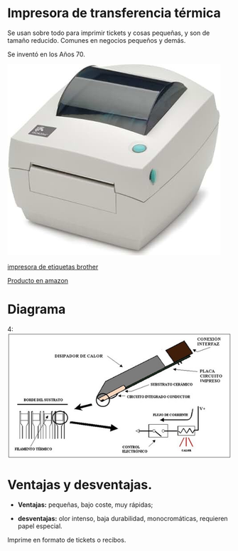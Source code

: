 # Impresora de transferencia térmica

Se usan sobre todo para imprimir tickets y cosas pequeñas, y son de tamaño reducido. Comunes en negocios pequeños y demás.

Se inventó en los Años 70.


![alt text](41xbLsqsg9L._AC_UL480_QL65_.jpg) 


[impresora de etiquetas brother](https://www.brother.es/impresoras-etiquetas-y-recibos/impresoras-de-etiquetas-sobremesa/impresoras-etiquetas-volumen-impresion-medio-y-resistente)

[Producto en amazon](https://www.amazon.es/Zebra-GX420d-escritorio-mu%C3%B1equeras-Conectividad/dp/B07YQGV1XK?dib=eyJ2IjoiMSJ9.8jOADZvdQRckwr64enwNl0LwE-ZSK_x9MTqvgSbeSBaYRyFczkTnUKgImrxxu5Qg98EQy45YnwhcQlnMIxBDksezrczSWwccCYCo4iKWo5g-sn_n2Hroz9QRLHJgh7fjf1BYRHJGzAUCWt8OUwYJ_crw5yoQ02S1MM524QrIrCXFaI5w8C3Po6EovoKbivj9U4BIZJMaWh2nTBqFz9sGZes32O9PqNKFtKd5U66fqJI6f534dIBeIgyjiAArrvcB8iaBI2DsZr2D5hNumfeMgvDqHBnVIgjz7Q6umnnJPD0._2GKLapnhquB61ETKFiaqv3Py9dHEHSJdTqNGhm3d70&dib_tag=se&keywords=impresora+termica+zebra&nsdOptOutParam=true&qid=1733846218&sr=8-6)


# Diagrama

4: ![alt text](cabezal.jpg)



# Ventajas y desventajas.

- **Ventajas:** pequeñas, bajo coste, muy rápidas; 

- **desventajas:** olor intenso, baja durabilidad, monocromáticas, requieren papel especial.

Imprime en formato de tickets o recibos.